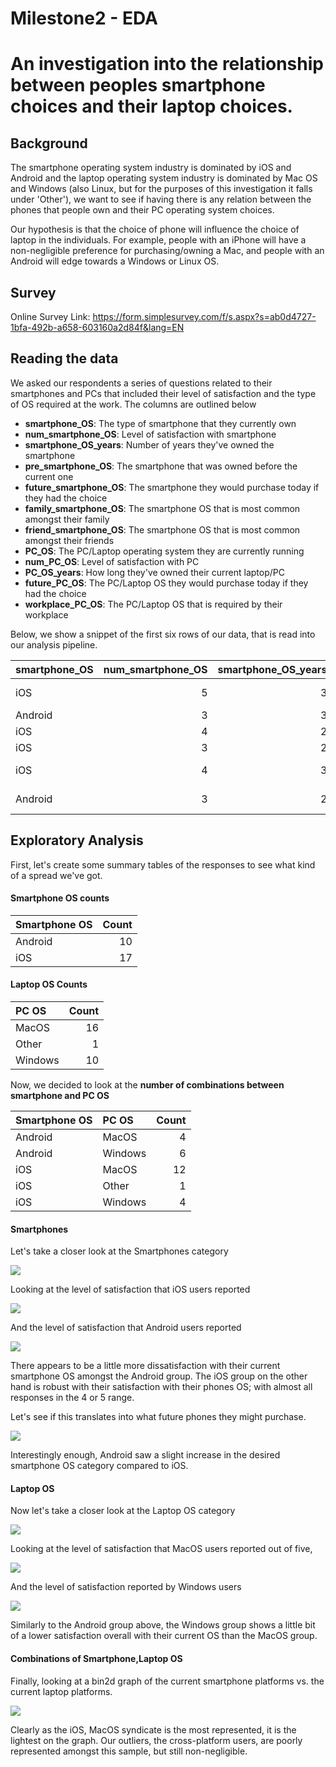 Milestone2 - EDA
================

An investigation into the relationship between peoples smartphone choices and their laptop choices.
===================================================================================================

Background
----------

The smartphone operating system industry is dominated by iOS and Android and the laptop operating system industry is dominated by Mac OS and Windows (also Linux, but for the purposes of this investigation it falls under 'Other'), we want to see if having there is any relation between the phones that people own and their PC operating system choices.

Our hypothesis is that the choice of phone will influence the choice of laptop in the individuals. For example, people with an iPhone will have a non-negligible preference for purchasing/owning a Mac, and people with an Android will edge towards a Windows or Linux OS.

Survey
------

Online Survey Link: <https://form.simplesurvey.com/f/s.aspx?s=ab0d4727-1bfa-492b-a658-603160a2d84f&lang=EN>

Reading the data
----------------

We asked our respondents a series of questions related to their smartphones and PCs that included their level of satisfaction and the type of OS required at the work. The columns are outlined below

-   **smartphone\_OS**: The type of smartphone that they currently own
-   **num\_smartphone\_OS**: Level of satisfaction with smartphone
-   **smartphone\_OS\_years**: Number of years they've owned the smartphone
-   **pre\_smartphone\_OS**: The smartphone that was owned before the current one
-   **future\_smartphone\_OS**: The smartphone they would purchase today if they had the choice
-   **family\_smartphone\_OS**: The smartphone OS that is most common amongst their family
-   **friend\_smartphone\_OS**: The smartphone OS that is most common amongst their friends
-   **PC\_OS**: The PC/Laptop operating system they are currently running
-   **num\_PC\_OS**: Level of satisfaction with PC
-   **PC\_OS\_years**: How long they've owned their current laptop/PC
-   **future\_PC\_OS**: The PC/Laptop OS they would purchase today if they had the choice
-   **workplace\_PC\_OS**: The PC/Laptop OS that is required by their workplace

Below, we show a snippet of the first six rows of our data, that is read into our analysis pipeline.

| smartphone\_OS |  num\_smartphone\_OS|  smartphone\_OS\_years| pre\_smartphone\_OS | future\_smartphone\_OS | family\_smartphone\_OS | friend\_smartphone\_OS | PC\_OS |  num\_PC\_OS|  PC\_OS\_years| future\_PC\_OS | workplace\_PC\_OS     |
|:---------------|--------------------:|----------------------:|:--------------------|:-----------------------|:-----------------------|:-----------------------|:-------|------------:|--------------:|:---------------|:----------------------|
| iOS            |                    5|                      3| iOS                 | iOS                    | iOS                    | iOS                    | MacOS  |            5|              1| iOS            | Either/Doesn't Matter |
| Android        |                    3|                      3| iOS                 | Android                | iOS                    | iOS                    | MacOS  |            4|              4| iOS            | Windows               |
| iOS            |                    4|                      2| iOS                 | iOS                    | Android                | iOS                    | MacOS  |            4|              1| Other          | Mac OS                |
| iOS            |                    3|                      2| iOS                 | iOS                    | iOS                    | iOS                    | Other  |            3|              1| iOS            | Windows               |
| iOS            |                    4|                      3| iOS                 | iOS                    | iOS                    | iOS                    | MacOS  |            3|              1| iOS            | Either/Doesn't Matter |
| Android        |                    3|                      2| Android             | Android                | Android                | iOS                    | MacOS  |            5|              3| iOS            | Either/Doesn't Matter |

Exploratory Analysis
--------------------

First, let's create some summary tables of the responses to see what kind of a spread we've got.

#### Smartphone OS counts

| Smartphone OS |  Count|
|:--------------|------:|
| Android       |     10|
| iOS           |     17|

#### Laptop OS Counts

| PC OS   |  Count|
|:--------|------:|
| MacOS   |     16|
| Other   |      1|
| Windows |     10|

Now, we decided to look at the **number of combinations between smartphone and PC OS**

| Smartphone OS | PC OS   |  Count|
|:--------------|:--------|------:|
| Android       | MacOS   |      4|
| Android       | Windows |      6|
| iOS           | MacOS   |     12|
| iOS           | Other   |      1|
| iOS           | Windows |      4|

#### Smartphones

Let's take a closer look at the Smartphones category

![](Milestone2_EDA_files/figure-markdown_github/unnamed-chunk-7-1.png)

Looking at the level of satisfaction that iOS users reported

![](Milestone2_EDA_files/figure-markdown_github/unnamed-chunk-8-1.png)

And the level of satisfaction that Android users reported

![](Milestone2_EDA_files/figure-markdown_github/unnamed-chunk-9-1.png)

There appears to be a little more dissatisfaction with their current smartphone OS amongst the Android group. The iOS group on the other hand is robust with their satisfaction with their phones OS; with almost all responses in the 4 or 5 range.

Let's see if this translates into what future phones they might purchase.

![](Milestone2_EDA_files/figure-markdown_github/unnamed-chunk-10-1.png)

Interestingly enough, Android saw a slight increase in the desired smartphone OS category compared to iOS.

#### Laptop OS

Now let's take a closer look at the Laptop OS category

![](Milestone2_EDA_files/figure-markdown_github/unnamed-chunk-11-1.png)

Looking at the level of satisfaction that MacOS users reported out of five,

![](Milestone2_EDA_files/figure-markdown_github/unnamed-chunk-12-1.png)

And the level of satisfaction reported by Windows users

![](Milestone2_EDA_files/figure-markdown_github/unnamed-chunk-13-1.png)

Similarly to the Android group above, the Windows group shows a little bit of a lower satisfaction overall with their current OS than the MacOS group.

#### Combinations of Smartphone,Laptop OS

Finally, looking at a bin2d graph of the current smartphone platforms vs. the current laptop platforms.

![](Milestone2_EDA_files/figure-markdown_github/unnamed-chunk-14-1.png)

Clearly as the iOS, MacOS syndicate is the most represented, it is the lightest on the graph. Our outliers, the cross-platform users, are poorly represented amongst this sample, but still non-negligible.
